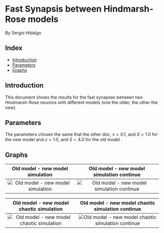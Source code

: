 # Fast Synapsis between Hindmarsh-Rose models

By Sergio Hidalgo

## Index
  - [Introduction](#introduction)
  - [Parameters](#parameters)
  - [Graphs](#graphs)


## Introduction
This document shows the results for the fast synapses between two Hindmarsh-Rose neurons with different models (one the older, the other the new).

## Parameters
The parameters chosen the same that the other doc, $v=0.1$, and $S=1.0$ for the new model and $v=1.0$, and $S=4.0$ for the old model .

## Graphs

Old model - new model simulation            |  Old model - new model simulation continue   
:-------------------------:|:-------------------------:
![Old model - new model simulation](images/synapsis_diff_models/HR_syn_regular_c.png "Old model - new model simulation") |  ![Old model - new model simulation continue](images/synapsis_diff_models/HR_syn_regular_continue_c.png "Old model - new model simulation continue ")




Old model - new model chaotic simulation        | Old model - new model chaotic simulation continue 
:-------------------------:|:-------------------------:
![Old model - new model chaotic simulation](images/synapsis_diff_models/HR_syn_chaotic_c.png "Old model - new model chaotic simulation") |![Old model - new model chaotic simulation continue](images/synapsis_diff_models/HR_syn_chaotic_continue_c.png "Old model - new model chaotic simulation continue")

